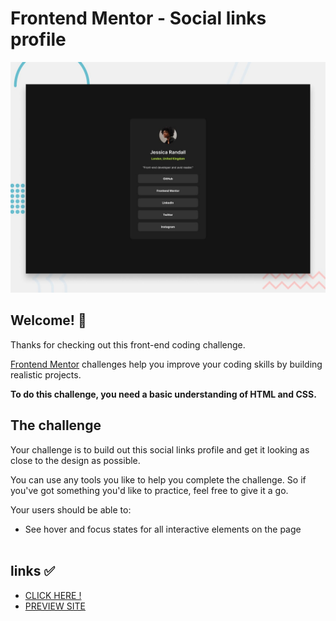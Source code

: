 # Frontend Mentor - Social links profile

![Design preview for the Social links profile coding challenge](./design/desktop-preview.jpg)

## Welcome! 👋

Thanks for checking out this front-end coding challenge.

[Frontend Mentor](https://www.frontendmentor.io) challenges help you improve your coding skills by building realistic projects.

**To do this challenge, you need a basic understanding of HTML and CSS.**

## The challenge

Your challenge is to build out this social links profile and get it looking as close to the design as possible.

You can use any tools you like to help you complete the challenge. So if you've got something you'd like to practice, feel free to give it a go.

Your users should be able to: 

- See hover and focus states for all interactive elements on the page<br><br>

## links ✅ <br>

<ul>
  <li><a href="https://0xabdul.github.io/Social-Links-Profile/">CLICK HERE !</a></li>
   <li><a href="https://0xabdul.github.io/Social-Links-Profile/">PREVIEW SITE</a></li>
</ul>
